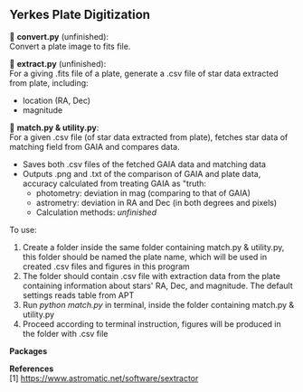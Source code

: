 ## Yerkes Plate Digitization

:stars: **convert.py** (unfinished):  
Convert a plate image to fits file.

:stars: **extract.py** (unfinished):  
For a giving .fits file of a plate, generate a .csv file of star data extracted from plate, including:   
- location (RA, Dec)
- magnitude

:stars: **match.py & utility.py**:  
For a given .csv file (of star data extracted from plate), fetches star data of matching field from GAIA and compares data.  
- Saves both .csv files of the fetched GAIA data and matching data
- Outputs .png and .txt of the comparison of GAIA and plate data, accuracy calculated from treating GAIA as "truth:
  - photometry: deviation in mag (comparing to that of GAIA)
  - astrometry: deviation in RA and Dec (in both degrees and pixels)
  - Calculation methods:  *unfinished*

To use:  
1. Create a folder inside the same folder containing match.py & utility.py, this folder should be named the plate name, which will be used in created .csv files and figures in this program
2. The folder should contain .csv file with extraction data from the plate containing information about stars' RA, Dec, and magnitude. The default settings reads table from APT
3. Run *python match.py* in terminal, inside the folder containing match.py & utility.py
4. Proceed according to terminal instruction, figures will be produced in the folder with .csv file

**Packages**  


**References**  
[1] https://www.astromatic.net/software/sextractor
